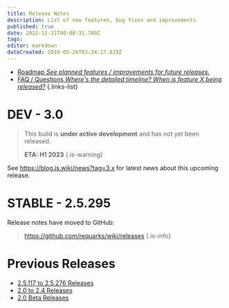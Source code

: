 ```yaml
---
title: Release Notes
description: List of new features, bug fixes and improvements
published: true
date: 2022-12-31T00:08:31.780Z
tags: 
editor: markdown
dateCreated: 2019-05-26T03:34:27.819Z
---
```


- [Roadmap *See planned features / improvements for future releases.*](/releases/roadmap)
- [FAQ / Questions *Where's the detailed timeline? When is feature X being released?*](/releases/about)
{.links-list}

# DEV - 3.0

> This build is **under active development** and has not yet been released.
>
> **ETA: H1 2023**
{.is-warning}

See https://blog.js.wiki/news?tag=3.x for latest news about this upcoming release.

# STABLE - 2.5.295

Release notes have moved to GitHub:
> https://github.com/requarks/wiki/releases
{.is-info}

# Previous Releases

- [2.5.117 to 2.5.276 Releases](/releases/2p5)
- [2.0 to 2.4 Releases](/releases/previous)
- [2.0 Beta Releases](/releases/beta)